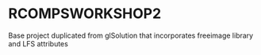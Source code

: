 # RCOMPSWORKSHOP2
Base project duplicated from glSolution that incorporates freeimage library and LFS attributes
